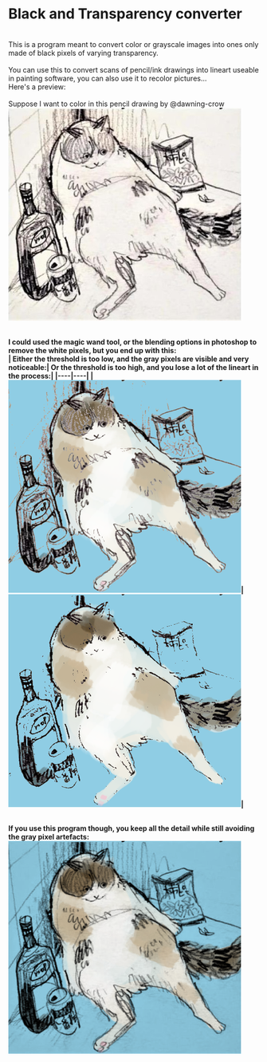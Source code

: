 # Black and Transparency converter 
<br/>
This is a program meant to convert color or grayscale images into ones only made of black pixels of varying transparency. 
<br/> <br/>
You can use this to convert scans of pencil/ink drawings into lineart useable in painting software, you can also use it to recolor pictures...
<br/>
Here's a preview:<br/><br/>
Suppose I want to color in this pencil drawing by @dawning-crow <br/>
<img src ="examplepictures/original by dawning crow.png"><br/><br/>

<b>I could used the magic wand tool, or the blending options in photoshop to remove the white pixels, but you end up with this: <b/>
<br/>
| Either the threshold is too low, and the gray pixels are visible and very noticeable:| Or the threshold is too high, and you lose a lot of the lineart in the process:|
|----|----|
|<img src="examplepictures/blending options low threshold.png">| <img src="examplepictures/blending options high threshold.png">|

<br/>
<b>If you use this program though, you keep all the detail while still avoiding the gray pixel artefacts: <b/> <br/>
<img src="examplepictures/using BnT converter.png"><br/>
